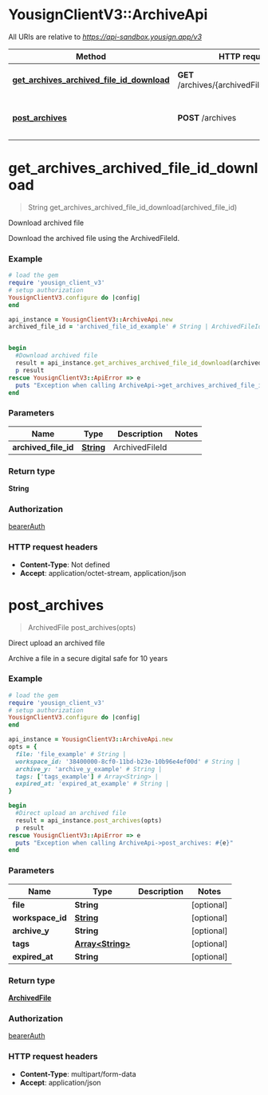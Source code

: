 # YousignClientV3::ArchiveApi

All URIs are relative to *https://api-sandbox.yousign.app/v3*

Method | HTTP request | Description
------------- | ------------- | -------------
[**get_archives_archived_file_id_download**](ArchiveApi.md#get_archives_archived_file_id_download) | **GET** /archives/{archivedFileId}/download | Download archived file
[**post_archives**](ArchiveApi.md#post_archives) | **POST** /archives | Direct upload an archived file

# **get_archives_archived_file_id_download**
> String get_archives_archived_file_id_download(archived_file_id)

Download archived file

Download the archived file using the ArchivedFileId.

### Example
```ruby
# load the gem
require 'yousign_client_v3'
# setup authorization
YousignClientV3.configure do |config|
end

api_instance = YousignClientV3::ArchiveApi.new
archived_file_id = 'archived_file_id_example' # String | ArchivedFileId


begin
  #Download archived file
  result = api_instance.get_archives_archived_file_id_download(archived_file_id)
  p result
rescue YousignClientV3::ApiError => e
  puts "Exception when calling ArchiveApi->get_archives_archived_file_id_download: #{e}"
end
```

### Parameters

Name | Type | Description  | Notes
------------- | ------------- | ------------- | -------------
 **archived_file_id** | [**String**](.md)| ArchivedFileId | 

### Return type

**String**

### Authorization

[bearerAuth](../README.md#bearerAuth)

### HTTP request headers

 - **Content-Type**: Not defined
 - **Accept**: application/octet-stream, application/json



# **post_archives**
> ArchivedFile post_archives(opts)

Direct upload an archived file

Archive a file in a secure digital safe for 10 years

### Example
```ruby
# load the gem
require 'yousign_client_v3'
# setup authorization
YousignClientV3.configure do |config|
end

api_instance = YousignClientV3::ArchiveApi.new
opts = { 
  file: 'file_example' # String | 
  workspace_id: '38400000-8cf0-11bd-b23e-10b96e4ef00d' # String | 
  archive_y: 'archive_y_example' # String | 
  tags: ['tags_example'] # Array<String> | 
  expired_at: 'expired_at_example' # String | 
}

begin
  #Direct upload an archived file
  result = api_instance.post_archives(opts)
  p result
rescue YousignClientV3::ApiError => e
  puts "Exception when calling ArchiveApi->post_archives: #{e}"
end
```

### Parameters

Name | Type | Description  | Notes
------------- | ------------- | ------------- | -------------
 **file** | **String**|  | [optional] 
 **workspace_id** | [**String**](.md)|  | [optional] 
 **archive_y** | **String**|  | [optional] 
 **tags** | [**Array&lt;String&gt;**](String.md)|  | [optional] 
 **expired_at** | **String**|  | [optional] 

### Return type

[**ArchivedFile**](ArchivedFile.md)

### Authorization

[bearerAuth](../README.md#bearerAuth)

### HTTP request headers

 - **Content-Type**: multipart/form-data
 - **Accept**: application/json



